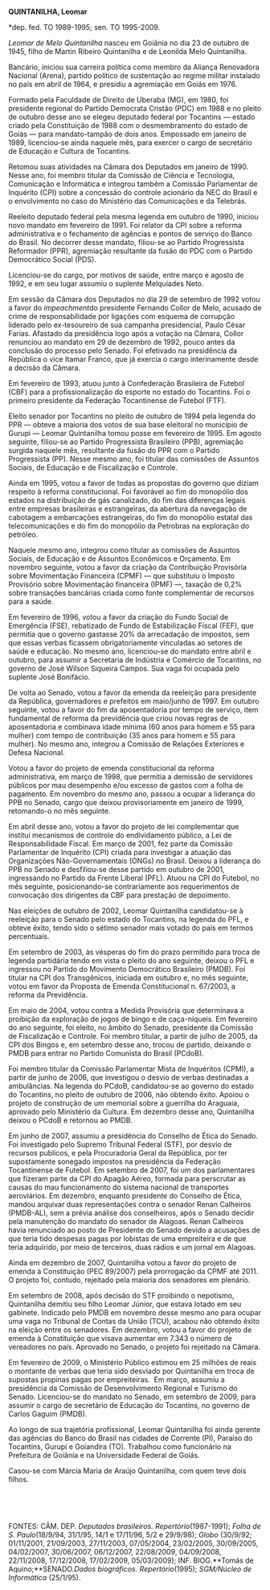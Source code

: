 **QUINTANILHA, Leomar**

\*dep. fed. TO 1989-1995; sen. TO 1995-2009.

*Leomar de Melo Quintanilha* nasceu em Goiânia no dia 23 de outubro de
1945, filho de Martin Ribeiro Quintanilha e de Leonilda Melo
Quintanilha.

Bancário, iniciou sua carreira política como membro da Aliança
Renovadora Nacional (Arena), partido político de sustentação ao regime
militar instalado no país em abril de 1964, e presidiu a agremiação em
Goiás em 1976.

Formado pela Faculdade de Direito de Uberaba (MG), em 1980, foi
presidente regional do Partido Democrata Cristão (PDC) em 1988 e no
pleito de outubro desse ano se elegeu deputado federal por Tocantins —
estado criado pela Constituição de 1988 com o desmembramento do estado
de Goiás — para mandato-tampão de dois anos. Empossado em janeiro de
1989, licenciou-se ainda naquele mês, para exercer o cargo de secretário
de Educação e Cultura de Tocantins.

Retomou suas atividades na Câmara dos Deputados em janeiro de 1990.
Nesse ano, foi membro titular da Comissão de Ciência e Tecnologia,
Comunicação e Informática e integrou também a Comissão Parlamentar de
Inquérito (CPI) sobre a concessão do controle acionário da NEC do Brasil
e o envolvimento no caso do Ministério das Comunicações e da Telebrás.

Reeleito deputado federal pela mesma legenda em outubro de 1990, iniciou
novo mandato em fevereiro de 1991. Foi relator da CPI sobre a reforma
administrativa e o fechamento de agências e pontos de serviço do Banco
do Brasil. No decorrer desse mandato, filiou-se ao Partido Progressista
Reformador (PPR), agremiação resultante da fusão do PDC com o Partido
Democrático Social (PDS).

Licenciou-se do cargo, por motivos de saúde, entre março e agosto de
1992, e em seu lugar assumiu o suplente Melquíades Neto.

Em sessão da Câmara dos Deputados no dia 29 de setembro de 1992 votou a
favor do *impeachment*do presidente Fernando Collor de Melo, acusado de
crime de responsabilidade por ligações com esquema de corrupção liderado
pelo ex-tesoureiro de sua campanha presidencial, Paulo César Farias.
Afastado da presidência logo após a votação na Câmara, Collor renunciou
ao mandato em 29 de dezembro de 1992, pouco antes da conclusão do
processo pelo Senado. Foi efetivado na presidência da República o vice
Itamar Franco, que já exercia o cargo interinamente desde a decisão da
Câmara.

Em fevereiro de 1993, atuou junto à Confederação Brasileira de Futebol
(CBF) para a profissionalização do esporte no estado do Tocantins. Foi o
primeiro presidente da Federação Tocantinense de Futebol (FTF).

Eleito senador por Tocantins no pleito de outubro de 1994 pela legenda
do PPR — obteve a maioria dos votos de sua base eleitoral no município
de Gurupi — Leomar Quintanilha tomou posse em fevereiro de 1995. Em
agosto seguinte, filiou-se ao Partido Progressista Brasileiro (PPB),
agremiação surgida naquele mês, resultante da fusão do PPR com o Partido
Progressista (PP). Nesse mesmo ano, foi titular das comissões de
Assuntos Sociais, de Educação e de Fiscalização e Controle.

Ainda em 1995, votou a favor de todas as propostas do governo que diziam
respeito à reforma constitucional. Foi favorável ao fim do monopólio dos
estados na distribuição de gás canalizado, do fim das diferenças legais
entre empresas brasileiras e estrangeiras, da abertura da navegação de
cabotagem a embarcações estrangeiras, do fim do monopólio estatal das
telecomunicações e do fim do monopólio da Petrobras na exploração do
petróleo.

Naquele mesmo ano, integrou como titular as comissões de Assuntos
Sociais, de Educação e de Assuntos Econômicos e Orçamento. Em novembro
seguinte, votou a favor da criação da Contribuição Provisória sobre
Movimentação Financeira (CPMF) — que substituiu o Imposto Provisório
sobre Movimentação financeira (IPMF) —, taxação de 0,2% sobre transações
bancárias criada como fonte complementar de recursos para a saúde.

Em fevereiro de 1996, votou a favor da criação do Fundo Social de
Emergência (FSE), rebatizado de Fundo de Estabilização Fiscal (FEF), que
permitia que o governo gastasse 20% da arrecadação de impostos, sem que
essas verbas ficassem obrigatoriamente vinculadas ao setores de saúde e
educação. No mesmo ano, licenciou-se do mandato entre abril e outubro,
para assumir a Secretaria de Indústria e Comércio de Tocantins, no
governo de José Wilson Siqueira Campos. Sua vaga foi ocupada pelo
suplente José Bonifácio.

De volta ao Senado, votou a favor da emenda da reeleição para presidente
da República, governadores e prefeitos em maio/junho de 1997. Em outubro
seguinte, votou a favor do fim da aposentadoria por tempo de serviço,
item fundamental de reforma da previdência que criou novas regras de
aposentadoria e combinava idade mínima (60 anos para homem e 55 para
mulher) com tempo de contribuição (35 anos para homem e 55 para mulher).
No mesmo ano, integrou a Comissão de Relações Exteriores e Defesa
Nacional.

Votou a favor do projeto de emenda constitucional da reforma
administrativa, em março de 1998, que permitia a demissão de servidores
públicos por mau desempenho e/ou excesso de gastos com a folha de
pagamento. Em novembro do mesmo ano, passou a ocupar a liderança do PPB
no Senado, cargo que deixou provisoriamente em janeiro de 1999,
retomando-o no mês seguinte.

Em abril desse ano, votou a favor do projeto de lei complementar que
institui mecanismos de controle do endividamento público, a Lei de
Responsabilidade Fiscal. Em março de 2001, fez parte da Comissão
Parlamentar de Inquérito (CPI) criada para investigar a atuação das
Organizações Não-Governamentais (ONGs) no Brasil. Deixou a liderança do
PPB no Senado e desfiliou-se desse partido em outubro de 2001,
ingressando no Partido da Frente Liberal (PFL). Atuou na CPI do Futebol,
no mês seguinte, posicionando-se contrariamente aos requerimentos de
convocação dos dirigentes da CBF para prestação de depoimento.

Nas eleições de outubro de 2002, Leomar Quintanilha candidatou-se à
reeleição para o Senado pelo estado do Tocantins, na legenda do PFL, e
obteve êxito, tendo sido o sétimo senador mais votado do país em termos
percentuais.

Em setembro de 2003, às vésperas do fim do prazo permitido para troca de
legenda partidária tendo em vista o pleito do ano seguinte, deixou o PFL
e ingressou no Partido do Movimento Democrático Brasileiro (PMDB). Foi
titular na CPI dos Transgênicos, iniciada em outubro e, no mês seguinte,
votou em favor da Proposta de Emenda Constitucional n. 67/2003, a
reforma da Previdência.

Em maio de 2004, votou contra a Medida Provisória que determinava a
proibição da exploração de jogos de bingo e de caça-níqueis. Em
fevereiro do ano seguinte, foi eleito, no âmbito do Senado, presidente
da Comissão de Fiscalização e Controle. Foi membro titular, a partir de
julho de 2005, da CPI dos Bingos e, em setembro desse ano, trocou de
partido, deixando o PMDB para entrar no Partido Comunista do Brasil
(PCdoB).

Foi membro titular da Comissão Parlamentar Mista de Inquéritos (CPMI), a
partir de junho de 2006, que investigou o desvio de verbas destinadas a
ambulâncias. Na legenda do PCdoB, candidatou-se ao governo do estado do
Tocantins, no pleito de outubro de 2006, não obtendo êxito. Apoiou o
projeto de construção de um memorial sobre a guerrilha do Araguaia,
aprovado pelo Ministério da Cultura. Em dezembro desse ano, Quintanilha
deixou o PCdoB e retornou ao PMDB.

Em junho de 2007, assumiu a presidência do Conselho de Ética do Senado.
Foi investigado pelo Supremo Tribunal Federal (STF), por desvio de
recursos publicos, e pela Procuradoria Geral da República, por ter
supostamente sonegado impostos na presidência da Federação Tocantinense
de Futebol. Em setembro de 2007, foi um dos parlamentares que fizeram
parte da CPI do Apagão Aéreo, formada para perscrutar as causas do mau
funcionamento do sistema nacional de transportes aeroviários. Em
dezembro, enquanto presidente do Conselho de Ética, mandou arquivar duas
representações contra o senador Renan Calheiros (PMDB-AL), sem a prévia
análise dos conselheiros, após o Senado decidir pela manutenção do
mandato do senador de Alagoas. Renan Calheiros havia renunciado ao posto
de Presidente do Senado devido a acusações de que teria tido despesas
pagas por lobistas de uma empreiteira e de que teria adquirido, por meio
de terceiros, duas rádios e um jornal em Alagoas.

Ainda em dezembro de 2007, Quintanilha votou a favor do projeto de
emenda à Constituição (PEC 89/2007) pela prorrogação da CPMF até 2011. O
projeto foi, contudo, rejeitado pela maioria dos senadores em plenário.

Em setembro de 2008, após decisão do STF proibindo o nepotismo,
Quintanilha demitiu seu filho Leomar Júnior, que estava lotado em seu
gabinete. Indicado pelo PMDB em novembro desse mesmo ano para ocupar uma
vaga no Tribunal de Contas da União (TCU), acabou não obtendo êxito na
eleição entre os senadores. Em dezembro, votou a favor do projeto de
emenda à Constituição que visava aumentar em 7.343 o número de
vereadores no país. Aprovado no Senado, o projeto foi rejeitado na
Câmara.

Em fevereiro de 2009, o Ministério Público estimou em 25 milhões de
reais o montante de verbas que teria sido desviado por Quintanilha em
troca de supostas propinas pagas por empreiteiras.  Em março, assumiu a
presidência da Comissão de Desenvolvimento Regional e Turismo do Senado.
Licenciou-se do mandato no Senado, em setembro de 2009, para assumir o
cargo de secretário de Educação do Tocantins, no governo de Carlos
Gaguim (PMDB).  

Ao longo de sua trajetória profissional, Leomar Quintanilha foi ainda
gerente das agências do Banco do Brasil nas cidades de Corrente (PI),
Paraíso do Tocantins, Gurupi e Goiandira (TO). Trabalhou como
funcionário na Prefeitura de Goiânia e na Universidade Federal de Goiás.

Casou-se com Márcia Maria de Araújo Quintanilha, com quem teve dois
filhos.

 

 

FONTES: CÂM. DEP. *Deputados brasileiros. Repertório*(1987-1991); *Folha
de S. Paulo*(18/9/94, 31/1/95, 14/1 e 17/11/96, 5/2 e 29/9/98); *Globo*
(30/9/92; 01/11/2001, 21/09/2003, 27/11/2003, 07/05/2004, 23/02/2005,
30/09/2005, 04/02/2007, 30/06/2007, 06/12/2007, 22/08/2009, 04/09/2008,
22/11/2008, 17/12/2008, 17/02/2009, 05/03/2009); INF. BIOG.**Tomás de
Aquino;**SENADO.*Dados biográficos. Repertório*(1995); *SGM/Núcleo de
Informática* (25/1/95).
